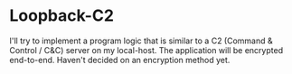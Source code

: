 # Loopback-C2
I'll try to implement a program logic that is similar to a C2 (Command &amp; Control / C&amp;C) server on my local-host. The application will be encrypted end-to-end. Haven't decided on an encryption method yet.

